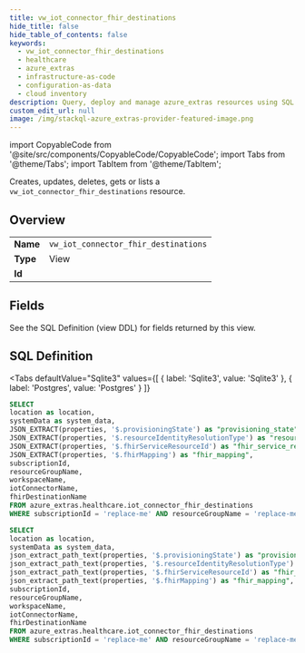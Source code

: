 ```yaml
--- 
title: vw_iot_connector_fhir_destinations
hide_title: false
hide_table_of_contents: false
keywords:
  - vw_iot_connector_fhir_destinations
  - healthcare
  - azure_extras
  - infrastructure-as-code
  - configuration-as-data
  - cloud inventory
description: Query, deploy and manage azure_extras resources using SQL
custom_edit_url: null
image: /img/stackql-azure_extras-provider-featured-image.png
---
```


import CopyableCode from '@site/src/components/CopyableCode/CopyableCode';
import Tabs from '@theme/Tabs';
import TabItem from '@theme/TabItem';

Creates, updates, deletes, gets or lists a <code>vw_iot_connector_fhir_destinations</code> resource.

## Overview
<table><tbody>
<tr><td><b>Name</b></td><td><code>vw_iot_connector_fhir_destinations</code></td></tr>
<tr><td><b>Type</b></td><td>View</td></tr>
<tr><td><b>Id</b></td><td><CopyableCode code="azure_extras.healthcare.vw_iot_connector_fhir_destinations" /></td></tr>
</tbody></table>

## Fields

See the SQL Definition (view DDL) for fields returned by this view.

## SQL Definition

<Tabs
defaultValue="Sqlite3"
values={[
{ label: 'Sqlite3', value: 'Sqlite3' },
{ label: 'Postgres', value: 'Postgres' }
]}
>
<TabItem value="Sqlite3">

```sql
SELECT
location as location,
systemData as system_data,
JSON_EXTRACT(properties, '$.provisioningState') as "provisioning_state",
JSON_EXTRACT(properties, '$.resourceIdentityResolutionType') as "resource_identity_resolution_type",
JSON_EXTRACT(properties, '$.fhirServiceResourceId') as "fhir_service_resource_id",
JSON_EXTRACT(properties, '$.fhirMapping') as "fhir_mapping",
subscriptionId,
resourceGroupName,
workspaceName,
iotConnectorName,
fhirDestinationName
FROM azure_extras.healthcare.iot_connector_fhir_destinations
WHERE subscriptionId = 'replace-me' AND resourceGroupName = 'replace-me' AND workspaceName = 'replace-me' AND iotConnectorName = 'replace-me' AND fhirDestinationName = 'replace-me';
```

</TabItem>
<TabItem value="Postgres">

```sql
SELECT
location as location,
systemData as system_data,
json_extract_path_text(properties, '$.provisioningState') as "provisioning_state",
json_extract_path_text(properties, '$.resourceIdentityResolutionType') as "resource_identity_resolution_type",
json_extract_path_text(properties, '$.fhirServiceResourceId') as "fhir_service_resource_id",
json_extract_path_text(properties, '$.fhirMapping') as "fhir_mapping",
subscriptionId,
resourceGroupName,
workspaceName,
iotConnectorName,
fhirDestinationName
FROM azure_extras.healthcare.iot_connector_fhir_destinations
WHERE subscriptionId = 'replace-me' AND resourceGroupName = 'replace-me' AND workspaceName = 'replace-me' AND iotConnectorName = 'replace-me' AND fhirDestinationName = 'replace-me';
```

</TabItem>
</Tabs>
